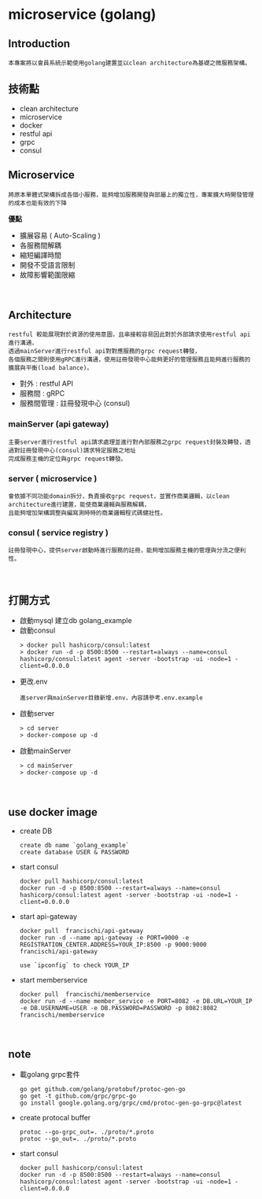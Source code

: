 # **microservice (golang)**

## **Introduction**
```
本專案將以會員系統示範使用golang建置並以clean architecture為基礎之微服務架構。
```

## 技術點
* clean architecture
* microservice
* docker
* restful api
* grpc
* consul


## **Microservice**
```
將原本單體式架構拆成各個小服務，能夠增加服務開發與部屬上的獨立性，專案擴大時開發管理的成本也能有效的下降
```
**優點**
* 擴展容易 ( Auto-Scaling )
* 各服務間解耦
* 縮短編譯時間
* 開發不受語言限制
* 故障影響範圍限縮

<br>


## **Architecture**
```
restful 較能展現對於資源的使用意圖，且串接較容易因此對於外部請求使用restful api進行溝通，
透過mainServer進行restful api對對應服務的grpc request轉發，
各個服務之間則使用gRPC進行溝通，使用註冊發現中心能夠更好的管理服務且能夠進行服務的擴展與平衡(load balance)。
```

* 對外 : restful API
* 服務間 : gRPC
* 服務間管理 : 註冊發現中心 (consul)

### mainServer (api gateway)
```
主要server進行restful api請求處理並進行對內部服務之grpc request封裝及轉發，透過對註冊發現中心(consul)請求特定服務之地址
完成服務主機的定位與grpc request轉發。
```
### server ( microservice )
```
會依據不同功能domain拆分，負責接收grpc request，並實作商業邏輯，以clean architecture進行建置，能使商業邏輯與服務解耦，
且能夠增加架構調整與編寫測時時的商業邏輯程式碼健壯性。
```
### consul ( service registry )
```
註冊發現中心，提供server啟動時進行服務的註冊，能夠增加服務主機的管理與分流之便利性。
```

<br>

## **打開方式**
* 啟動mysql 建立db golang_example
* 啟動consul
    ```
    > docker pull hashicorp/consul:latest
    > docker run -d -p 8500:8500 --restart=always --name=consul hashicorp/consul:latest agent -server -bootstrap -ui -node=1 -client=0.0.0.0
    ```
* 更改.env
    ```
    進server與mainServer目錄新增.env，內容請參考.env.example
    ```
* 啟動server
    ```
    > cd server
    > docker-compose up -d
    ```
* 啟動mainServer
    ```
    > cd mainServer
    > docker-compose up -d
    ```

<br>

## **use docker image**
* create DB
    ```
    create db name `golang_example`
    create database USER & PASSWORD
    ```
* start consul 
    ```
    docker pull hashicorp/consul:latest
    docker run -d -p 8500:8500 --restart=always --name=consul hashicorp/consul:latest agent -server -bootstrap -ui -node=1 -client=0.0.0.0
    ```
* start api-gateway
    ```
    docker pull  francischi/api-gateway
    docker run -d --name api-gateway -e PORT=9000 -e REGISTRATION_CENTER.ADDRESS=YOUR_IP:8500 -p 9000:9000 francischi/api-gateway

    use `ipconfig` to check YOUR_IP
    ```
* start memberservice
    ```
    docker pull  francischi/memberservice
    docker run -d --name member_service -e PORT=8082 -e DB.URL=YOUR_IP -e DB.USERNAME=USER -e DB.PASSWORD=PASSWORD -p 8082:8082 francischi/memberservice 
    ```

<br>

## **note**
* 載golang grpc套件
    ```
    go get github.com/golang/protobuf/protoc-gen-go 
    go get -t github.com/grpc/grpc-go    
    go install google.golang.org/grpc/cmd/protoc-gen-go-grpc@latest
    ```

* create protocal buffer
    ```
    protoc --go-grpc_out=. ./proto/*.proto
    protoc --go_out=. ./proto/*.proto
    ```

* start consul
    ```
    docker pull hashicorp/consul:latest
    docker run -d -p 8500:8500 --restart=always --name=consul hashicorp/consul:latest agent -server -bootstrap -ui -node=1 -client=0.0.0.0
    ```